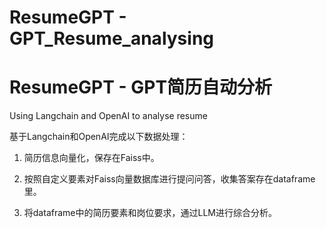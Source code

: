 # ResumeGPT - GPT_Resume_analysing
# ResumeGPT - GPT简历自动分析
Using Langchain and OpenAI to analyse resume

基于Langchain和OpenAI完成以下数据处理：

1. 简历信息向量化，保存在Faiss中。


2. 按照自定义要素对Faiss向量数据库进行提问问答，收集答案存在dataframe里。


3. 将dataframe中的简历要素和岗位要求，通过LLM进行综合分析。
